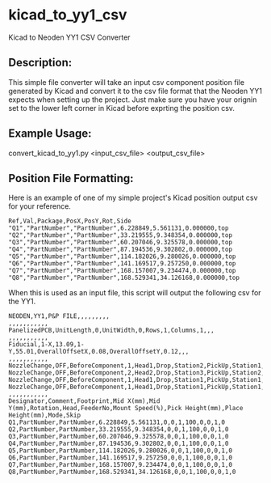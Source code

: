 # kicad_to_yy1_csv
Kicad to Neoden YY1 CSV Converter

## Description:
This simple file converter will take an input csv component position file generated by Kicad and convert it to the csv file format that the Neoden YY1 expects when setting up the project.  Just make sure you have your orignin set to the lower left corner in Kicad before exprting the position csv.

## Example Usage:
convert_kicad_to_yy1.py <input_csv_file> <output_csv_file>

## Position File Formatting:
Here is an example of one of my simple project's Kicad position output csv for your reference.

```
Ref,Val,Package,PosX,PosY,Rot,Side
"Q1","PartNumber","PartNumber",6.228849,5.561131,0.000000,top
"Q2","PartNumber","PartNumber",33.219555,9.348354,0.000000,top
"Q3","PartNumber","PartNumber",60.207046,9.325578,0.000000,top
"Q4","PartNumber","PartNumber",87.194536,9.302802,0.000000,top
"Q5","PartNumber","PartNumber",114.182026,9.280026,0.000000,top
"Q6","PartNumber","PartNumber",141.169517,9.257250,0.000000,top
"Q7","PartNumber","PartNumber",168.157007,9.234474,0.000000,top
"Q8","PartNumber","PartNumber",168.529341,34.126168,0.000000,top
```

When this is used as an input file, this script will output the following csv for the YY1.

```
NEODEN,YY1,P&P FILE,,,,,,,,,
,,,,,,,,,,,
PanelizedPCB,UnitLength,0,UnitWidth,0,Rows,1,Columns,1,,,
,,,,,,,,,,,
Fiducial,1-X,13.09,1-Y,55.01,OverallOffsetX,0.08,OverallOffsetY,0.12,,,
,,,,,,,,,,,
NozzleChange,OFF,BeforeComponent,1,Head1,Drop,Station2,PickUp,Station1,,,
NozzleChange,OFF,BeforeComponent,2,Head2,Drop,Station3,PickUp,Station2,,,
NozzleChange,OFF,BeforeComponent,1,Head1,Drop,Station1,PickUp,Station1,,,
NozzleChange,OFF,BeforeComponent,1,Head1,Drop,Station1,PickUp,Station1,,,
,,,,,,,,,,,
Designator,Comment,Footprint,Mid X(mm),Mid Y(mm),Rotation,Head,FeederNo,Mount Speed(%),Pick Height(mm),Place Height(mm),Mode,Skip
Q1,PartNumber,PartNumber,6.228849,5.561131,0,0,1,100,0,0,1,0
Q2,PartNumber,PartNumber,33.219555,9.348354,0,0,1,100,0,0,1,0
Q3,PartNumber,PartNumber,60.207046,9.325578,0,0,1,100,0,0,1,0
Q4,PartNumber,PartNumber,87.194536,9.302802,0,0,1,100,0,0,1,0
Q5,PartNumber,PartNumber,114.182026,9.280026,0,0,1,100,0,0,1,0
Q6,PartNumber,PartNumber,141.169517,9.257250,0,0,1,100,0,0,1,0
Q7,PartNumber,PartNumber,168.157007,9.234474,0,0,1,100,0,0,1,0
Q8,PartNumber,PartNumber,168.529341,34.126168,0,0,1,100,0,0,1,0
```
